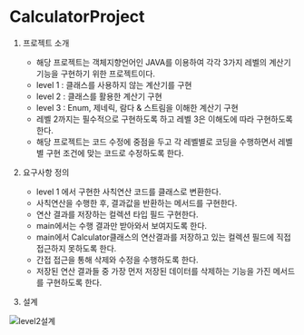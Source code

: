 # CalculatorProject


1. 프로젝트 소개
   - 해당 프로젝트는 객체지향언어인 JAVA를 이용하여 각각 3가지 레벨의 계산기 기능을 구현하기 위한 프로젝트이다.
   - level 1 : 클래스를 사용하지 않는 계산기를 구현
   - level 2 : 클래스를 활용한 계산기 구현
   - level 3 : Enum, 제네릭, 람다 & 스트림을 이해한 계산기 구현
   - 레벨 2까지는 필수적으로 구현하도록 하고 레벨 3은 이해도에 따라 구현하도록 한다.
   - 해당 프로젝트는 코드 수정에 중점을 두고 각 레벨별로 코딩을 수행하면서 레벨별 구현 조건에 맞는 코드로 수정하도록 한다.
  

2. 요구사항 정의
    - level 1 에서 구현한 사칙연산 코드를 클래스로 변환한다.
    - 사칙연산을 수행한 후, 결과값을 반환하는 메서드를 구현한다.
    - 연산 결과를 저장하는 컬렉션 타입 필드 구현한다.
    - main에서는 수행 결과만 받아와서 보여지도록 한다.
    - main에서 Calculator클래스의 연산결과를 저장하고 있는 컬렉션 필드에 직접 접근하지 못하도록 한다.
    - 간접 접근을 통해 삭제와 수정을 수행하도록 한다.
    - 저장된 연산 결과들 중 가장 먼저 저장된 데이터를 삭제하는 기능을 가진 메서드를 구현하도록 한다.

3. 설계

   
![level2설계](https://github.com/user-attachments/assets/101371e2-7c63-42cc-8a6a-22a72854c465)
